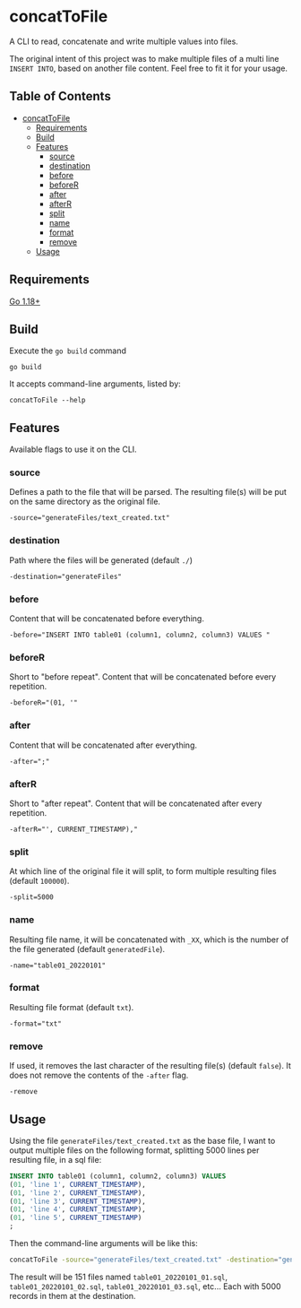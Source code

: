 # concatToFile

A CLI to read, concatenate and write multiple values into files.

The original intent of this project was to make multiple files of a multi line `INSERT INTO`, based on another file content. Feel free to fit it for your usage.

## Table of Contents

- [concatToFile](#concattofile)
  * [Requirements](#requirements)
  * [Build](#build)
  * [Features](#features)
    + [source](#source)
    + [destination](#destination)
    + [before](#before)
    + [beforeR](#beforer)
    + [after](#after)
    + [afterR](#afterr)
    + [split](#split)
    + [name](#name)
    + [format](#format)
    + [remove](#remove)
  * [Usage](#usage)

## Requirements

[Go 1.18+](https://go.dev/dl/)

## Build

Execute the `go build` command

    go build

It accepts command-line arguments, listed by: 

    concatToFile --help

## Features

Available flags to use it on the CLI.

### source

Defines a path to the file that will be parsed. The resulting file(s) will be put on the same directory as the original file.

    -source="generateFiles/text_created.txt"

### destination

Path where the files will be generated (default `./`)

    -destination="generateFiles"

### before

Content that will be concatenated before everything.

    -before="INSERT INTO table01 (column1, column2, column3) VALUES "

### beforeR

Short to "before repeat". Content that will be concatenated before every repetition.

    -beforeR="(01, '"

### after

Content that will be concatenated after everything.

    -after=";"

### afterR

Short to "after repeat". Content that will be concatenated after every repetition.

    -afterR="', CURRENT_TIMESTAMP),"

### split

At which line of the original file it will split, to form multiple resulting files (default `100000`).

    -split=5000

### name

Resulting file name, it will be concatenated with `_XX`, which is the number of the file generated (default `generatedFile`).

    -name="table01_20220101"

### format

Resulting file format (default `txt`).

    -format="txt"

### remove

If used, it removes the last character of the resulting file(s) (default `false`). It does not remove the contents of the `-after` flag.

    -remove

## Usage

Using the file `generateFiles/text_created.txt` as the base file, I want to output multiple files on the following format, splitting 5000 lines per resulting file, in a sql file:

```sql
INSERT INTO table01 (column1, column2, column3) VALUES 
(01, 'line 1', CURRENT_TIMESTAMP),
(01, 'line 2', CURRENT_TIMESTAMP),
(01, 'line 3', CURRENT_TIMESTAMP),
(01, 'line 4', CURRENT_TIMESTAMP),
(01, 'line 5', CURRENT_TIMESTAMP)
;
```

Then the command-line arguments will be like this:

```bash
concatToFile -source="generateFiles/text_created.txt" -destination="generateFiles" -before="INSERT INTO table01 (column1, column2, column3) VALUES " -beforeR="(01, '" -afterR="', CURRENT_TIMESTAMP)," -after=";" -split=5000 -name="table01_20220101" -format="sql" -remove
```

The result will be 151 files named `table01_20220101_01.sql`, `table01_20220101_02.sql`, `table01_20220101_03.sql`, etc... Each with 5000 records in them at the destination.